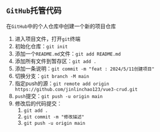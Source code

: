 ## `GitHub`托管代码

在`GitHub`中的个人仓库中创建一个新的项目仓库

1. 进入项目文件，打开`git`终端
2. 初始化仓库：`git init`
3. 添加一个`README.md`文件：`git add README.md`
4. 添加所有文件到暂存区：`git add .`
5. 添加一条说明：`git commit -m "feat : 2024/5/11创建项目"`
6. 切换分支：`git branch -M main`
7. 指定push的源：`git remote add origin https://github.com/jinlinchao123/vue3-crud.git`
8. `push`提交：`git push -u origin main`
9. 修改后的代码提交：
   1. `git add .`
   2. `git commit -m "修改描述"`
   3. `git push -u origin main`